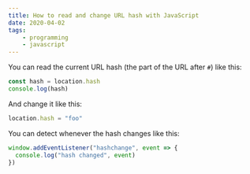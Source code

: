 ```yaml
---
title: How to read and change URL hash with JavaScript
date: 2020-04-02
tags:
    - programming
    - javascript
---
```

You can read the current URL hash (the part of the URL after `#`) like this:

```javascript
const hash = location.hash
console.log(hash)
```

And change it like this:

```javascript
location.hash = "foo"
```

You can detect whenever the hash changes like this:

```javascript
window.addEventListener("hashchange", event => {
  console.log("hash changed", event)
})
```
